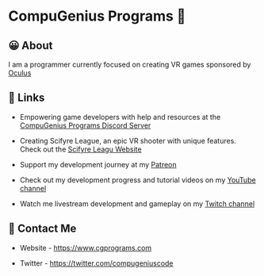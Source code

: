 # CompuGenius Programs 👋

## 😀 About
I am a programmer currently focused on creating VR games sponsored by [Oculus](https://www.oculus.com)

## 🔗 Links
- Empowering game developers with help and resources at the [CompuGenius Programs Discord Server](https://discord.gg/4gc5fQf)

- Creating Scifyre League, an epic VR shooter with unique features. Check out the [Scifyre Leagu Website](https://scifyre.cgprograms.com)

- Support my development journey at my [Patreon](https://patreon.com/CompuGeniusPrograms)

- Check out my development progress and tutorial videos on my [YouTube channel](https://www.youtube.com/channel/UCW7RfG26VQTchAmw_fgMV9g)

- Watch me livestream development and gameplay on my [Twitch channel](https://www.twitch.tv/compugeniusprograms)


## 📧 Contact Me

- Website - https://www.cgprograms.com

- Twitter - https://twitter.com/compugeniuscode
